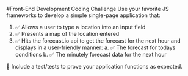 #Front-End Development Coding Challenge
Use your favorite JS frameworks to develop a simple single-page application that:

1. ✅ Allows a user to type a location into an input field
2. ✅ Presents a map of the location entered
3. ✅ Hits the forecast.io api to get the forecast for the next hour and displays in a user-friendly manner:
    a. ✅ The forecast for todays conditions
    b. ✅ The minutely forecast data for the next hour

🔴 Include a test/tests to prove your application functions as expected.
